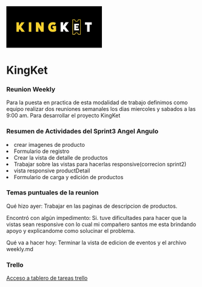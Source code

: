 <img src='sprint2/public/images/kingketLogo.jpg' width=50% text-align=center>
<h1 color=#F8D12F>KingKet</h1>

<h3 text-align=center>Reunion Weekly</h3>

<p>Para la puesta en practica de esta modalidad de trabajo definimos como equipo realizar dos reuniones semanales los dias miercoles y sabados a las 9:00 am. Para desarrollar el proyecto KingKet</p>

<h3 text-align=center>Resumen de Actividades del Sprint3 Angel Angulo</h3>

<lu>
<li>crear imagenes de producto</li>
<li>Formulario de registro</li>
<li>Crear la vista de detalle de productos</li>
<li>Trabajar sobre las vistas para hacerlas responsive(correcion sprint2)</li>
<li>vista responsive productDetail</li>
<li>Formulario de carga y edición de productos</li>
</lu>

<h3 text-align=center>Temas puntuales de la reunion</h3>


<p>Qué hizo ayer: Trabajar en las paginas de descripcion de productos.</p>

<p>Encontró con algún impedimento: Si. tuve dificultades para hacer que la vistas sean responsive con lo cual mi compañero santos me esta brindando apoyo y explicandome como solucinar el problema.</p>

<p>Qué va a hacer hoy: Terminar la vista de edicion de eventos y el archivo weekly.md</p>


<h3>Trello</h3>
<a href="https://trello.com/b/ZQu5T9mm/proyecto-integrador-e-commerce-kingtek">Acceso a tablero de tareas trello</a>

